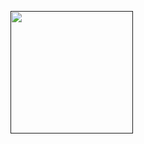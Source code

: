 
[<img src="https://66.media.tumblr.com/a4044f8191e3a5d98d445ecb1bf41837/tumblr_mrejup1Fhh1swid9ho1_400.png"  height="196" />]()
